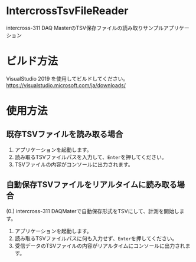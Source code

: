 # IntercrossTsvFileReader

intercross-311 DAQ MasterのTSV保存ファイルの読み取りサンプルアプリケーション

# ビルド方法

VisualStudio 2019 を使用してビルドしてください。
https://visualstudio.microsoft.com/ja/downloads/

# 使用方法

## 既存TSVファイルを読み取る場合

1. アプリケーションを起動します。
2. 読み取るTSVファイルパスを入力して、`Enter`を押してください。
3. TSVファイルの内容がコンソールに出力されます。

## 自動保存TSVファイルをリアルタイムに読み取る場合

(0.) intercross-311 DAQMaterで自動保存形式をTSVにして、計測を開始します。
1. アプリケーションを起動します。
2. 読み取るTSVファイルパスに何も入力せず、`Enter`を押してください。
3. 受信データのTSVファイルの内容がリアルタイムにコンソールに出力されます。





